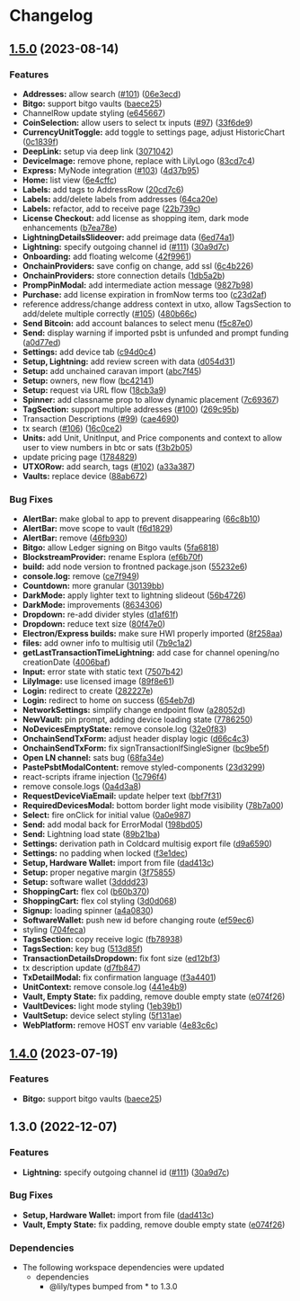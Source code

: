 # Changelog

## [1.5.0](https://github.com/Lily-Technologies/lily-wallet/compare/frontend-v1.4.0...frontend-v1.5.0) (2023-08-14)


### Features

* **Addresses:** allow search ([#101](https://github.com/Lily-Technologies/lily-wallet/issues/101)) ([06e3ecd](https://github.com/Lily-Technologies/lily-wallet/commit/06e3ecd2fd0b49cfb4d5706e65926c2c22a597ea))
* **Bitgo:** support bitgo vaults ([baece25](https://github.com/Lily-Technologies/lily-wallet/commit/baece25843eb7a294ea3405c517b667121459248))
* ChannelRow update styling ([e645667](https://github.com/Lily-Technologies/lily-wallet/commit/e6456678748d5de3f9f33357b72648afe147911c))
* **CoinSelection:** allow users to select tx inputs ([#97](https://github.com/Lily-Technologies/lily-wallet/issues/97)) ([33f6de9](https://github.com/Lily-Technologies/lily-wallet/commit/33f6de9299ad03c668cd742cc27876c0ed0dbbc9))
* **CurrencyUnitToggle:** add toggle to settings page, adjust HistoricChart ([0c1839f](https://github.com/Lily-Technologies/lily-wallet/commit/0c1839f723bf8b4fc9aba03cc08f4273da98a08c))
* **DeepLink:** setup via deep link ([3071042](https://github.com/Lily-Technologies/lily-wallet/commit/3071042f1314e019862a168d7f188901a3e0df67))
* **DeviceImage:** remove phone, replace with LilyLogo ([83cd7c4](https://github.com/Lily-Technologies/lily-wallet/commit/83cd7c4dea68ea234e6b1acb51f7c7a3de927890))
* **Express:** MyNode integration ([#103](https://github.com/Lily-Technologies/lily-wallet/issues/103)) ([4d37b95](https://github.com/Lily-Technologies/lily-wallet/commit/4d37b953af018126dd414967eec6fe248749dd28))
* **Home:** list view ([6e4cffc](https://github.com/Lily-Technologies/lily-wallet/commit/6e4cffc38809fbf28d2c6ff8cc22dd7bd0834b2c))
* **Labels:** add tags to AddressRow ([20cd7c6](https://github.com/Lily-Technologies/lily-wallet/commit/20cd7c6a17e41f60afe4f6037ebfd7333be956bf))
* **Labels:** add/delete labels from addresses ([64ca20e](https://github.com/Lily-Technologies/lily-wallet/commit/64ca20e6b5f030745bd0e8b087edd16036905f4c))
* **Labels:** refactor, add to receive page ([22b739c](https://github.com/Lily-Technologies/lily-wallet/commit/22b739cf81c7dbfa6373c8b4b674631df895f692))
* **License Checkout:** add license as shopping item, dark mode enhancements ([b7ea78e](https://github.com/Lily-Technologies/lily-wallet/commit/b7ea78e7203ee0ee12d9fa3f87f172cb0db400ca))
* **LightningDetailsSlideover:** add preimage data ([6ed74a1](https://github.com/Lily-Technologies/lily-wallet/commit/6ed74a1c5baa76bdd47f20ad71ca211bb8c0a0f4))
* **Lightning:** specify outgoing channel id ([#111](https://github.com/Lily-Technologies/lily-wallet/issues/111)) ([30a9d7c](https://github.com/Lily-Technologies/lily-wallet/commit/30a9d7c05ea01fb238329528a29c9cc755ef4a1b))
* **Onboarding:** add floating welcome ([42f9961](https://github.com/Lily-Technologies/lily-wallet/commit/42f996154db59cccc6a8b650d8f878165b810d45))
* **OnchainProviders:** save config on change, add ssl ([6c4b226](https://github.com/Lily-Technologies/lily-wallet/commit/6c4b22607090a4b004270f8e29bcd4ba4b6949ae))
* **OnchainProviders:** store connection details ([1db5a2b](https://github.com/Lily-Technologies/lily-wallet/commit/1db5a2ba908abea68aabfeb7172aef493c220fb8))
* **PrompPinModal:** add intermediate action message ([9827b98](https://github.com/Lily-Technologies/lily-wallet/commit/9827b988ec34b844f262ce391deb88e9051c1d5e))
* **Purchase:** add license expiration in fromNow terms too ([c23d2af](https://github.com/Lily-Technologies/lily-wallet/commit/c23d2afd081cbed7d62d81b34b4ea397cec0d0d7))
* reference address/change address context in utxo, allow TagsSection to add/delete multiple correctly ([#105](https://github.com/Lily-Technologies/lily-wallet/issues/105)) ([480b66c](https://github.com/Lily-Technologies/lily-wallet/commit/480b66c8c8e1c4a1a9f07bbcd49aa3dcdd0091df))
* **Send Bitcoin:** add account balances to select menu ([f5c87e0](https://github.com/Lily-Technologies/lily-wallet/commit/f5c87e0f320cc003e8b98173d85480cfef8ec92f))
* **Send:** display warning if imported psbt is unfunded and prompt funding ([a0d77ed](https://github.com/Lily-Technologies/lily-wallet/commit/a0d77ed710345f9650e6039aefa1a37da160927e))
* **Settings:** add device tab ([c94d0c4](https://github.com/Lily-Technologies/lily-wallet/commit/c94d0c4af9b9dfa6cb95ec3e7e8bef483885ac00))
* **Setup, Lightning:** add review screen with data ([d054d31](https://github.com/Lily-Technologies/lily-wallet/commit/d054d31f9516b5203e8e35b86c370cb6b41366e9))
* **Setup:** add unchained caravan import ([abc7f45](https://github.com/Lily-Technologies/lily-wallet/commit/abc7f457d703ce81a60d6fc5d957bf2962807e63))
* **Setup:** owners, new flow ([bc42141](https://github.com/Lily-Technologies/lily-wallet/commit/bc42141dbfcbc4cad270ae468ff6c88cdefb848b))
* **Setup:** request via URL flow ([18cb3a9](https://github.com/Lily-Technologies/lily-wallet/commit/18cb3a9a9c97ab5bf96b58c1388ec56ae200ec94))
* **Spinner:** add classname prop to allow dynamic placement ([7c69367](https://github.com/Lily-Technologies/lily-wallet/commit/7c69367fdb1f84af8c3d27515bfbd7d9c49e5b70))
* **TagSection:** support multiple addresses ([#100](https://github.com/Lily-Technologies/lily-wallet/issues/100)) ([269c95b](https://github.com/Lily-Technologies/lily-wallet/commit/269c95bb0ee09ccf906c1812845bdc866c216369))
* Transaction Descriptions ([#99](https://github.com/Lily-Technologies/lily-wallet/issues/99)) ([cae4690](https://github.com/Lily-Technologies/lily-wallet/commit/cae46902d1bcb8179fc3bdc89a94a059d3d7dbfd))
* tx search ([#106](https://github.com/Lily-Technologies/lily-wallet/issues/106)) ([16c0ce2](https://github.com/Lily-Technologies/lily-wallet/commit/16c0ce289d10ea5895264abd6890c46e0e4bc277))
* **Units:** add Unit, UnitInput, and Price components and context to allow user to view numbers in btc or sats ([f3b2b05](https://github.com/Lily-Technologies/lily-wallet/commit/f3b2b059e3e01719a02496973fc7fcc0a29176be))
* update pricing page ([1784829](https://github.com/Lily-Technologies/lily-wallet/commit/1784829d1217cd1d7b408ca8d63d154a533f8118))
* **UTXORow:** add search, tags ([#102](https://github.com/Lily-Technologies/lily-wallet/issues/102)) ([a33a387](https://github.com/Lily-Technologies/lily-wallet/commit/a33a3873013553fabf368b1689ebe45c73c9f8b2))
* **Vaults:** replace device ([88ab672](https://github.com/Lily-Technologies/lily-wallet/commit/88ab672bc2681dd2950ceb3a0537e802b7a37873))


### Bug Fixes

* **AlertBar:** make global to app to prevent disappearing ([66c8b10](https://github.com/Lily-Technologies/lily-wallet/commit/66c8b10886fd194ab48100ef644025c80eb870f7))
* **AlertBar:** move scope to vault ([f6d1829](https://github.com/Lily-Technologies/lily-wallet/commit/f6d1829ef07a24161a2939c97821afdc67871897))
* **AlertBar:** remove ([46fb930](https://github.com/Lily-Technologies/lily-wallet/commit/46fb930085d6eb8f4ce56d362527a1a639e467f2))
* **Bitgo:** allow Ledger signing on Bitgo vaults ([5fa6818](https://github.com/Lily-Technologies/lily-wallet/commit/5fa681815478e05f5226298d5e695315e1d6f6fe))
* **BlockstreamProvider:** rename Esplora ([ef6b70f](https://github.com/Lily-Technologies/lily-wallet/commit/ef6b70f00efb7dc7e27b4ea4f8929df17f67ec46))
* **build:** add node version to frontned package.json ([55232e6](https://github.com/Lily-Technologies/lily-wallet/commit/55232e6df103154ea9295bd4e662f35e41d4182e))
* **console.log:** remove ([ce7f949](https://github.com/Lily-Technologies/lily-wallet/commit/ce7f949303e2e39c7b38ca0956131ee461098859))
* **Countdown:** more granular ([30139bb](https://github.com/Lily-Technologies/lily-wallet/commit/30139bba7371f828d58798fd38466b7155bea36a))
* **DarkMode:** apply lighter text to lightning slideout ([56b4726](https://github.com/Lily-Technologies/lily-wallet/commit/56b47269205dae7c3d6ecef6af8f8f9997ad8b54))
* **DarkMode:** improvements ([8634306](https://github.com/Lily-Technologies/lily-wallet/commit/8634306a3967a2a23f750ee80311d9e966ba0edf))
* **Dropdown:** re-add divider styles ([d1af61f](https://github.com/Lily-Technologies/lily-wallet/commit/d1af61fafdc26d85c6094d09273fcf6fb2158686))
* **Dropdown:** reduce text size ([80f47e0](https://github.com/Lily-Technologies/lily-wallet/commit/80f47e02c3e3a57ea8a4d38cd818178e9f908846))
* **Electron/Express builds:** make sure HWI properly imported ([8f258aa](https://github.com/Lily-Technologies/lily-wallet/commit/8f258aa49579a8159a2169e6f3626d11e45dc55e))
* **files:** add owner info to multisig util ([7b9c1a2](https://github.com/Lily-Technologies/lily-wallet/commit/7b9c1a2086cbba7c21eefe4091e3526f0591ab5e))
* **getLastTransactionTimeLightning:** add case for channel opening/no creationDate ([4006baf](https://github.com/Lily-Technologies/lily-wallet/commit/4006baf76371bdaa21f69a7be1bdaec61c9c0973))
* **Input:** error state with static text ([7507b42](https://github.com/Lily-Technologies/lily-wallet/commit/7507b4283020f7e7ffc7c6b0326460ecfef485c0))
* **LilyImage:** use licensed image ([89f8e61](https://github.com/Lily-Technologies/lily-wallet/commit/89f8e61bb5a25e343d4c6e730d4f29076c19579d))
* **Login:** redirect to create ([282227e](https://github.com/Lily-Technologies/lily-wallet/commit/282227ef9c457045e5fc7c0398aeb8cd6fb48e56))
* **Login:** redirect to home on success ([654eb7d](https://github.com/Lily-Technologies/lily-wallet/commit/654eb7d262e5c1fec96cc7852ff6a99b586e5d42))
* **NetworkSettings:** simplify change endpoint flow ([a28052d](https://github.com/Lily-Technologies/lily-wallet/commit/a28052d12b691f46e2399d69ce2eb678275b9f47))
* **NewVault:** pin prompt, adding device loading state ([7786250](https://github.com/Lily-Technologies/lily-wallet/commit/7786250e5d46219f9b04c8d97fb857c700ec2dcd))
* **NoDevicesEmptyState:** remove console.log ([32e0f83](https://github.com/Lily-Technologies/lily-wallet/commit/32e0f835bd5cb642f0ca7d595f02629e91c1d747))
* **OnchainSendTxForm:** adjust header display logic ([d66c4c3](https://github.com/Lily-Technologies/lily-wallet/commit/d66c4c3e79a70dc97be8354720f5b5a31a8806f3))
* **OnchainSendTxForm:** fix signTransactionIfSingleSigner ([bc9be5f](https://github.com/Lily-Technologies/lily-wallet/commit/bc9be5f0cbb8be5b740a7a04c7cafed42cfe3b88))
* **Open LN channel:** sats bug ([68fa34e](https://github.com/Lily-Technologies/lily-wallet/commit/68fa34e95d0bb0ab6e91ac8c4192dc5972f6fd1b))
* **PastePsbtModalContent:** remove styled-components ([23d3299](https://github.com/Lily-Technologies/lily-wallet/commit/23d32996faac0de6faa2507c2215f69b0711b988))
* react-scripts iframe injection ([1c796f4](https://github.com/Lily-Technologies/lily-wallet/commit/1c796f4622fd0326a9b4572d9929c7dd64e2cdc9))
* remove console.logs ([0a4d3a8](https://github.com/Lily-Technologies/lily-wallet/commit/0a4d3a893e8657e2bf86d9cbb9d42ccb69ade5eb))
* **RequestDeviceViaEmail:** update helper text ([bbf7f31](https://github.com/Lily-Technologies/lily-wallet/commit/bbf7f3163ebd86868fe913ff53a4c9d3c5f674e8))
* **RequiredDevicesModal:** bottom border light mode visibility ([78b7a00](https://github.com/Lily-Technologies/lily-wallet/commit/78b7a009a6c0724df656aebf671bf22d968229c2))
* **Select:** fire onClick for initial value ([0a0e987](https://github.com/Lily-Technologies/lily-wallet/commit/0a0e987c588c6e580126b9fbe3858deec538773e))
* **Send:** add modal back for ErrorModal ([198bd05](https://github.com/Lily-Technologies/lily-wallet/commit/198bd059d8df1b7aa771a81ddfe9e5922bcf8ad0))
* **Send:** Lightning load state ([89b21ba](https://github.com/Lily-Technologies/lily-wallet/commit/89b21bac1a8b44bebff796c088d1bee1648d97b4))
* **Settings:** derivation path in Coldcard multisig export file ([d9a6590](https://github.com/Lily-Technologies/lily-wallet/commit/d9a65909973699b7744f80e124ead6633d3e95d5))
* **Settings:** no padding when locked ([f3e1dec](https://github.com/Lily-Technologies/lily-wallet/commit/f3e1dec5e528e7363bc77195f3ad48088fb314b1))
* **Setup, Hardware Wallet:** import from file ([dad413c](https://github.com/Lily-Technologies/lily-wallet/commit/dad413c438f8ff835e45f9b047056db23b1ca514))
* **Setup:** proper negative margin ([3f75855](https://github.com/Lily-Technologies/lily-wallet/commit/3f7585563f44f658f89e03cabe1b76814c42c376))
* **Setup:** software wallet ([3dddd23](https://github.com/Lily-Technologies/lily-wallet/commit/3dddd23d2361b0a9970a3adccf9f61c19073daa2))
* **ShoppingCart:** flex col ([b60b370](https://github.com/Lily-Technologies/lily-wallet/commit/b60b370932477c9083b3e4d3312d2eed823b97a0))
* **ShoppingCart:** flex col styling ([3d0d068](https://github.com/Lily-Technologies/lily-wallet/commit/3d0d068c5b498c816823a26a97482168d5448a41))
* **Signup:** loading spinner ([a4a0830](https://github.com/Lily-Technologies/lily-wallet/commit/a4a08308ebb210ef8c109eee67e7684e05d82b4b))
* **SoftwareWallet:** push new id before changing route ([ef59ec6](https://github.com/Lily-Technologies/lily-wallet/commit/ef59ec6e5f5aa059420afef59322ee631145d5b6))
* styling ([704feca](https://github.com/Lily-Technologies/lily-wallet/commit/704fecad732bfee7ce02dd134b9d7f949de6a1f8))
* **TagsSection:** copy receive logic ([fb78938](https://github.com/Lily-Technologies/lily-wallet/commit/fb78938aafb83605d10f72de1ea9b5b34726a217))
* **TagsSection:** key bug ([513d85f](https://github.com/Lily-Technologies/lily-wallet/commit/513d85f50622c16f37f97a9a864190791e88d620))
* **TransactionDetailsDropdown:** fix font size ([ed12bf3](https://github.com/Lily-Technologies/lily-wallet/commit/ed12bf3e0e564c1a5071963333d4a6de5dd9db93))
* tx description update ([d7fb847](https://github.com/Lily-Technologies/lily-wallet/commit/d7fb847ceec147ce611623af762cbfd0d67a0b3a))
* **TxDetailModal:** fix confirmation language ([f3a4401](https://github.com/Lily-Technologies/lily-wallet/commit/f3a440119aa79877d5ab525b2439c9164cce9f01))
* **UnitContext:** remove console.log ([441e4b9](https://github.com/Lily-Technologies/lily-wallet/commit/441e4b9e82d99bd3668c2e365811ad191d71df7f))
* **Vault, Empty State:** fix padding, remove double empty state ([e074f26](https://github.com/Lily-Technologies/lily-wallet/commit/e074f26d44f1cd5338c7409d9ba40628a855b8e6))
* **VaultDevices:** light mode styling ([1eb39b1](https://github.com/Lily-Technologies/lily-wallet/commit/1eb39b1b2328958128a708df77daa9e192e178a1))
* **VaultSetup:** device select styling ([5f131ae](https://github.com/Lily-Technologies/lily-wallet/commit/5f131ae60adb87be7050858f26ba7ab68f1b9d26))
* **WebPlatform:** remove HOST env variable ([4e83c6c](https://github.com/Lily-Technologies/lily-wallet/commit/4e83c6ca0ff99109d56177c66633b534b40b6e11))

## [1.4.0](https://github.com/Lily-Technologies/lily-wallet/compare/frontend-v1.3.0...frontend-v1.4.0) (2023-07-19)


### Features

* **Bitgo:** support bitgo vaults ([baece25](https://github.com/Lily-Technologies/lily-wallet/commit/baece25843eb7a294ea3405c517b667121459248))

## 1.3.0 (2022-12-07)


### Features

* **Lightning:** specify outgoing channel id ([#111](https://github.com/Lily-Technologies/lily-wallet/issues/111)) ([30a9d7c](https://github.com/Lily-Technologies/lily-wallet/commit/30a9d7c05ea01fb238329528a29c9cc755ef4a1b))


### Bug Fixes

* **Setup, Hardware Wallet:** import from file ([dad413c](https://github.com/Lily-Technologies/lily-wallet/commit/dad413c438f8ff835e45f9b047056db23b1ca514))
* **Vault, Empty State:** fix padding, remove double empty state ([e074f26](https://github.com/Lily-Technologies/lily-wallet/commit/e074f26d44f1cd5338c7409d9ba40628a855b8e6))


### Dependencies

* The following workspace dependencies were updated
  * dependencies
    * @lily/types bumped from * to 1.3.0
